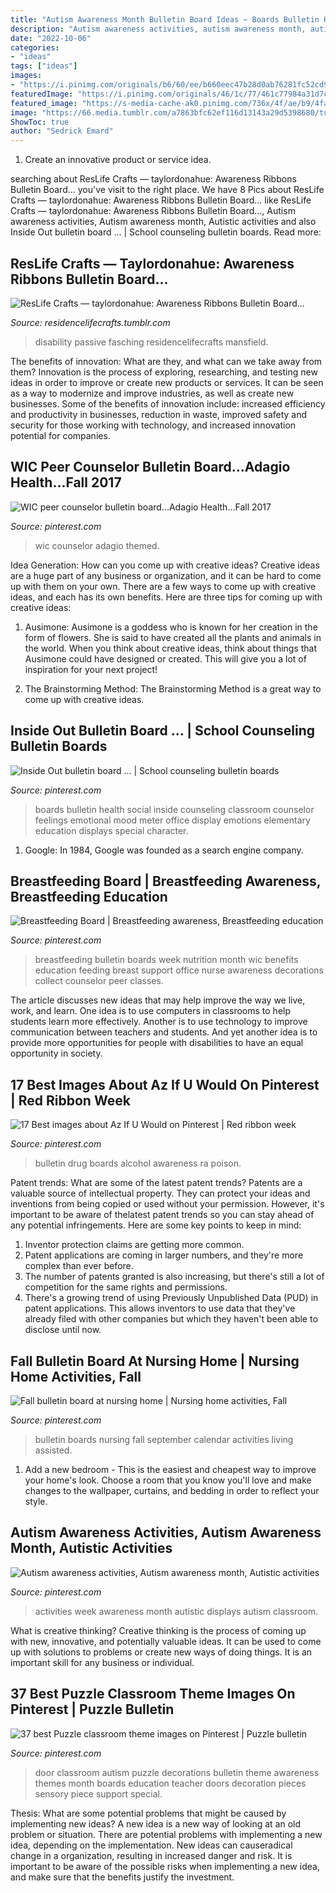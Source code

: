```yaml
---
title: "Autism Awareness Month Bulletin Board Ideas ~ Boards Bulletin Health Social Inside Counseling Classroom Counselor Feelings Emotional Mood Meter Office Display Emotions Elementary Education Displays Special Character"
description: "Autism awareness activities, autism awareness month, autistic activities"
date: "2022-10-06"
categories:
- "ideas"
tags: ["ideas"]
images:
- "https://i.pinimg.com/originals/b6/60/ee/b660eec47b28d0ab76281fc52cd977a6.jpg"
featuredImage: "https://i.pinimg.com/originals/46/1c/77/461c77984a31d7c1af06d7455c68f270.jpg"
featured_image: "https://s-media-cache-ak0.pinimg.com/736x/4f/ae/b9/4faeb927780163bb5ffab3650326b586.jpg"
image: "https://66.media.tumblr.com/a7863bfc62ef116d13143a29d5398680/tumblr_nex2etYxzH1r8ypreo3_1280.jpg"
ShowToc: true
author: "Sedrick Emard"
---
```



1. Create an innovative product or service idea.

	

		
searching about ResLife Crafts — taylordonahue: Awareness Ribbons Bulletin Board... you've visit to the right place. We have 8 Pics about ResLife Crafts — taylordonahue: Awareness Ribbons Bulletin Board... like ResLife Crafts — taylordonahue: Awareness Ribbons Bulletin Board..., Autism awareness activities, Autism awareness month, Autistic activities and also Inside Out bulletin board … | School counseling bulletin boards. Read more:
		
    
## ResLife Crafts — Taylordonahue: Awareness Ribbons Bulletin Board...

<img loading=lazy src="https://66.media.tumblr.com/a7863bfc62ef116d13143a29d5398680/tumblr_nex2etYxzH1r8ypreo3_1280.jpg" onerror="this.onerror=null;this.src='https://tse3.mm.bing.net/th?id=OIP.JPTbDreK5_RyOOZOhSHYTAHaJ4&amp;pid=15.1';" alt="ResLife Crafts — taylordonahue: Awareness Ribbons Bulletin Board...">

_Source: residencelifecrafts.tumblr.com_

>disability passive fasching residencelifecrafts mansfield. 

	

The benefits of innovation: What are they, and what can we take away from them?
Innovation is the process of exploring, researching, and testing new ideas in order to improve or create new products or services. It can be seen as a way to modernize and improve industries, as well as create new businesses. Some of the benefits of innovation include: increased efficiency and productivity in businesses, reduction in waste, improved safety and security for those working with technology, and increased innovation potential for companies.

    
## WIC Peer Counselor Bulletin Board...Adagio Health...Fall 2017

<img loading=lazy src="https://i.pinimg.com/originals/3c/7a/91/3c7a91e1258624d5828bb23fe3329c6c.jpg" onerror="this.onerror=null;this.src='https://tse1.mm.bing.net/th?id=OIP.UMQaXNjjyOZlZ_q-f-_RigHaFj&amp;pid=15.1';" alt="WIC peer counselor bulletin board...Adagio Health...Fall 2017">

_Source: pinterest.com_

>wic counselor adagio themed. 

	

Idea Generation: How can you come up with creative ideas?
Creative ideas are a huge part of any business or organization, and it can be hard to come up with them on your own. There are a few ways to come up with creative ideas, and each has its own benefits. Here are three tips for coming up with creative ideas:
1. Ausimone: Ausimone is a goddess who is known for her creation in the form of flowers. She is said to have created all the plants and animals in the world. When you think about creative ideas, think about things that Ausimone could have designed or created. This will give you a lot of inspiration for your next project!

2. The Brainstorming Method: The Brainstorming Method is a great way to come up with creative ideas.

    
## Inside Out Bulletin Board … | School Counseling Bulletin Boards

<img loading=lazy src="https://i.pinimg.com/originals/46/1c/77/461c77984a31d7c1af06d7455c68f270.jpg" onerror="this.onerror=null;this.src='https://tse4.mm.bing.net/th?id=OIP.o0WhH_GYpv3u8v_qqM9BEwHaFj&amp;pid=15.1';" alt="Inside Out bulletin board … | School counseling bulletin boards">

_Source: pinterest.com_

>boards bulletin health social inside counseling classroom counselor feelings emotional mood meter office display emotions elementary education displays special character. 

	

1. Google: In 1984, Google was founded as a search engine company.

    
## Breastfeeding Board | Breastfeeding Awareness, Breastfeeding Education

<img loading=lazy src="https://i.pinimg.com/originals/b6/60/ee/b660eec47b28d0ab76281fc52cd977a6.jpg" onerror="this.onerror=null;this.src='https://tse1.mm.bing.net/th?id=OIP.iGaeo2R7v3axw62HODMjPQHaFJ&amp;pid=15.1';" alt="Breastfeeding Board | Breastfeeding awareness, Breastfeeding education">

_Source: pinterest.com_

>breastfeeding bulletin boards week nutrition month wic benefits education feeding breast support office nurse awareness decorations collect counselor peer classes. 

	

The article discusses new ideas that may help improve the way we live, work, and learn. One idea is to use computers in classrooms to help students learn more effectively. Another is to use technology to improve communication between teachers and students. And yet another idea is to provide more opportunities for people with disabilities to have an equal opportunity in society.

    
## 17 Best Images About Az If U Would On Pinterest | Red Ribbon Week

<img loading=lazy src="https://s-media-cache-ak0.pinimg.com/736x/4f/ae/b9/4faeb927780163bb5ffab3650326b586.jpg" onerror="this.onerror=null;this.src='https://tse2.mm.bing.net/th?id=OIP.PWd908N3gDiH-5Ece2inDAHaJ3&amp;pid=15.1';" alt="17 Best images about Az If U Would on Pinterest | Red ribbon week">

_Source: pinterest.com_

>bulletin drug boards alcohol awareness ra poison. 

	

Patent trends: What are some of the latest patent trends?
Patents are a valuable source of intellectual property. They can protect your ideas and inventions from being copied or used without your permission. However, it's important to be aware of thelatest patent trends so you can stay ahead of any potential infringements. Here are some key points to keep in mind: 
1. Inventor protection claims are getting more common. 
2. Patent applications are coming in larger numbers, and they're more complex than ever before. 
3. The number of patents granted is also increasing, but there's still a lot of competition for the same rights and permissions. 
4. There's a growing trend of using Previously Unpublished Data (PUD) in patent applications. This allows inventors to use data that they've already filed with other companies but which they haven't been able to disclose until now.

    
## Fall Bulletin Board At Nursing Home | Nursing Home Activities, Fall

<img loading=lazy src="https://i.pinimg.com/originals/69/49/b1/6949b16dbf74f969de1f2c41957a2205.jpg" onerror="this.onerror=null;this.src='https://tse2.mm.bing.net/th?id=OIP.q0my4WZ9T3jicvr5HlP5sQHaFj&amp;pid=15.1';" alt="Fall bulletin board at nursing home | Nursing home activities, Fall">

_Source: pinterest.com_

>bulletin boards nursing fall september calendar activities living assisted. 

	

1. Add a new bedroom - This is the easiest and cheapest way to improve your home's look. Choose a room that you know you'll love and make changes to the wallpaper, curtains, and bedding in order to reflect your style.

    
## Autism Awareness Activities, Autism Awareness Month, Autistic Activities

<img loading=lazy src="http://media-cache-ec0.pinimg.com/1200x/d5/22/32/d522321f677412902540c8e8c5a7dd98.jpg" onerror="this.onerror=null;this.src='https://tse3.mm.bing.net/th?id=OIP.Az7C2sY3Guou8lnAPR58VgHaHa&amp;pid=15.1';" alt="Autism awareness activities, Autism awareness month, Autistic activities">

_Source: pinterest.com_

>activities week awareness month autistic displays autism classroom. 

	

What is creative thinking?
Creative thinking is the process of coming up with new, innovative, and potentially valuable ideas. It can be used to come up with solutions to problems or create new ways of doing things. It is an important skill for any business or individual.

    
## 37 Best Puzzle Classroom Theme Images On Pinterest | Puzzle Bulletin

<img loading=lazy src="https://i.pinimg.com/736x/e7/fc/c4/e7fcc4f3e0e92845cd7161143c165346--teacher-doors-autism-support.jpg" onerror="this.onerror=null;this.src='https://tse4.mm.bing.net/th?id=OIP.kq1vcBEJ3wzHT6osGHPROwDhEs&amp;pid=15.1';" alt="37 best Puzzle classroom theme images on Pinterest | Puzzle bulletin">

_Source: pinterest.com_

>door classroom autism puzzle decorations bulletin theme awareness themes month boards education teacher doors decoration pieces sensory piece support special. 

	

Thesis: What are some potential problems that might be caused by implementing new ideas?
A new idea is a new way of looking at an old problem or situation. There are potential problems with implementing a new idea, depending on the implementation. New ideas can causeradical change in a organization, resulting in increased danger and risk. It is important to be aware of the possible risks when implementing a new idea, and make sure that the benefits justify the investment.

